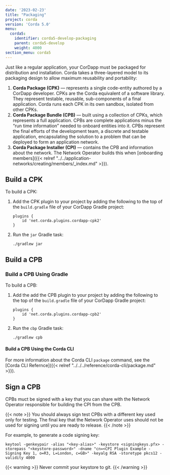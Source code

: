 ```yaml
---
date: '2023-02-23'
title: "Packaging"
project: corda
version: 'Corda 5.0'
menu:
  corda5:
    identifier: corda5-develop-packaging
    parent: corda5-develop
    weight: 4000
section_menu: corda5
---
```

Just like a regular application, your CorDapp must be packaged for distribution and installation. Corda takes a three-layered model to its packaging design to allow maximum reusability and portability:

1. **Corda Package (CPK)** — represents a single code-entity authored by a CorDapp developer. CPKs are the Corda equivalent of a software library. They represent testable, reusable, sub-components of a final application. Corda runs each CPK in its own sandbox, isolated from other CPKs.
2. **Corda Package Bundle (CPB)** — built using a collection of CPKs, which represents a full application. CPBs are complete applications minus the “run time information” needed to onboard entities into it. CPBs represent the final efforts of the development team, a discrete and testable application, encapsulating the solution to a problem that can be deployed to form an application network.
3. **Corda Package Installer (CPI)** — contains the CPB and information about the network. The Network Operator builds this when [onboarding members]({{< relref "../../application-networks/creating/members/_index.md" >}}).

## Build a CPK

To build a CPK:

1. Add the CPK plugin to your project by adding the following to the top of the `build.gradle` file of your CorDapp Gradle project:
   ```
   plugins {
       id 'net.corda.plugins.cordapp-cpk2'
   }
   ```

2. Run the `jar` Gradle task:
   ```
   ./gradlew jar
   ```

## Build a CPB



### Build a CPB Using Gradle

To build a CPB:

1. Add the add the CPB plugin to your project by adding the following to the top of the `build.gradle` file of your CorDapp Gradle project:
   ```
   plugins {
       id 'net.corda.plugins.cordapp-cpb2'
   }
   ```

2. Run the `cbp` Gradle task:
   ```
   ./gradlew cpb
   ```

#### Build a CPB Using the Corda CLI



For more information about the Corda CLI `package` command, see the [Corda CLI Refernce]({{< relref "../../../reference/corda-cli/package.md" >}}).

## Sign a CPB

CPBs muct be signed with a key that you can share with the Network Operator responsible for building the CPI from the CPB. 

{{< note >}} 
You should always sign test CPBs with a different key used only for testing. The final key that the Network Operator uses should not be used for signing until you are ready to release.
{{< /note >}}

For example, to generate a code signing key:

```
keytool -genkeypair -alias "<key-alias>" -keystore <signingkeys.pfx> -storepass "<keystore-password>" -dname "cn=<CPI Plugin Example - Signing Key 1, o=R3, L=London, c=GB>" -keyalg RSA -storetype pkcs12 -validity 4000
```

{{< warning >}}
Never commit your keystore to git.
{{< /warning >}}